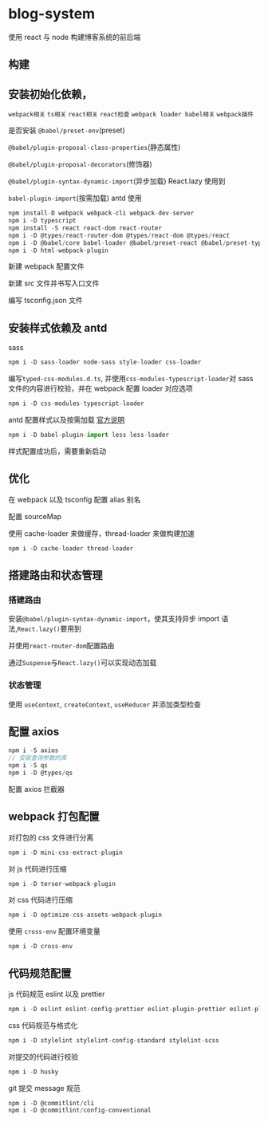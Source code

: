 # blog-system

使用 react 与 node 构建博客系统的前后端

## 构建

## 安装初始化依赖，

`webpack相关` `ts相关` `react相关` `react检查` `webpack loader babel相关` `webpack插件`

是否安装 `@babel/preset-env`(preset)

`@babel/plugin-proposal-class-properties`(静态属性)

`@babel/plugin-proposal-decorators`(修饰器)

`@babel/plugin-syntax-dynamic-import`(异步加载) React.lazy 使用到

`babel-plugin-import`(按需加载) antd 使用

```js
npm install-D webpack webpack-cli webpack-dev-server
npm i -D typescript
npm install -S react react-dom react-router
npm i -D @types/react-router-dom @types/react-dom @types/react
npm i -D @babel/core babel-loader @babel/preset-react @babel/preset-typescript
npm i -D html-webpack-plugin
```

新建 webpack 配置文件

新建 src 文件并书写入口文件

编写 tsconfig.json 文件

## 安装样式依赖及 antd

sass

```js
npm i -D sass-loader node-sass style-loader css-loader
```

编写`typed-css-modules.d.ts`, 并使用`css-modules-typescript-loader`对 sass 文件的内容进行校验，并在 webpack 配置 loader 对应选项

```js
npm i -D css-modules-typescript-loader
```

antd 配置样式以及按需加载 [官方说明](https://ant.design/docs/react/getting-started-cn#%E6%8C%89%E9%9C%80%E5%8A%A0%E8%BD%BD)

```js
npm i -D babel-plugin-import less less-loader
```

样式配置成功后，需要重新启动

## 优化

在 webpack 以及 tsconfig 配置 alias 别名

配置 sourceMap

使用 cache-loader 来做缓存，thread-loader 来做构建加速

```js
npm i -D cache-loader thread-loader
```

## 搭建路由和状态管理

### 搭建路由

安装`@babel/plugin-syntax-dynamic-import`，使其支持异步 import 语法,`React.lazy()`要用到

并使用`react-router-dom`配置路由

通过`Suspense`与`React.lazy()`可以实现动态加载

### 状态管理

使用 `useContext`, `createContext`, `useReducer` 并添加类型检查

## 配置 axios

```js
npm i -S axios
// 安装查询参数的库
npm i -S qs
npm i -D @types/qs
```

配置 axios 拦截器

## webpack 打包配置

对打包的 css 文件进行分离

```js
npm i -D mini-css-extract-plugin
```

对 js 代码进行压缩

```js
npm i -D terser-webpack-plugin
```

对 css 代码进行压缩

```js
npm i -D optimize-css-assets-webpack-plugin
```

使用 `cross-env` 配置环境变量

```js
npm i -D cross-env
```

## 代码规范配置

js 代码规范 eslint 以及 prettier

```js
npm i -D eslint eslint-config-prettier eslint-plugin-prettier eslint-plugin-react @typescript-eslint/eslint-plugin @typescript-eslint/parser prettier
```

css 代码规范与格式化

```js
npm i -D stylelint stylelint-config-standard stylelint-scss
```

对提交的代码进行校验

```js
npm i -D husky
```

git 提交 message 规范

```js
npm i -D @commitlint/cli
npm i -D @commitlint/config-conventional
```
